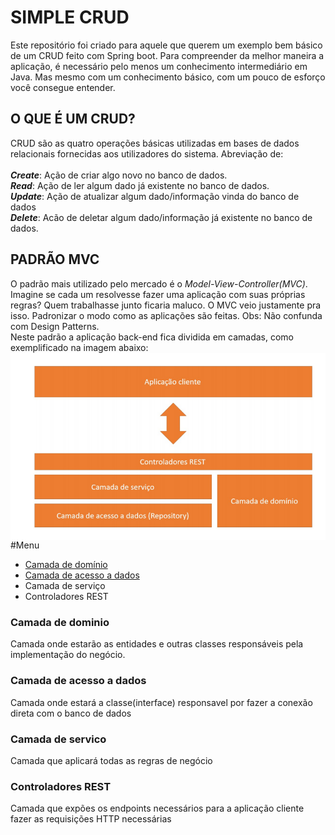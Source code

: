 # SIMPLE CRUD

Este repositório foi criado para aquele que querem um exemplo bem básico de um CRUD feito com Spring boot. Para compreender da melhor maneira a aplicação, é necessário pelo menos um conhecimento intermediário em Java. Mas mesmo com um conhecimento básico, com um pouco de esforço você consegue entender. </br>

## O QUE É UM CRUD?
CRUD são as quatro operações básicas utilizadas em bases de dados relacionais fornecidas aos utilizadores do sistema. Abreviação de: </br>  
*__Create__*: Ação de criar algo novo no banco de dados.
</br>
*__Read__*: Ação de ler algum dado já existente no banco de dados.
</br>
*__Update__*: Ação de atualizar algum dado/informação vinda do banco de dados 
</br>
*__Delete__*: Acão de deletar algum dado/informação já existente no banco de dados.
</br>

## PADRÃO MVC
O padrão mais utilizado pelo mercado é o *Model-View-Controller(MVC)*. </br>
Imagine se cada um resolvesse fazer uma aplicação com suas próprias regras? Quem trabalhasse junto ficaria maluco. O MVC veio justamente pra isso. Padronizar o modo
como as aplicações são feitas. Obs: Não confunda com Design Patterns.</br>
Neste padrão a aplicação back-end fica dividida em camadas, como exemplificado na imagem abaixo:
<img align="center" alt="Padrao MVC" src="doc/imgs/padrao_mvc.png?raw=true" />
#Menu
* [Camada de domínio](#camada-de-dominio)
* [Camada de acesso a dados](#camada-de-acesso-a-dados)
* Camada de serviço
* Controladores REST

### Camada de dominio 
Camada onde estarão as entidades e outras classes responsáveis pela implementação do negócio.

### Camada de acesso a dados 
Camada onde estará a classe(interface) responsavel por fazer a conexão direta com o banco de dados 

### Camada de servico 
Camada que aplicará todas as regras de negócio 

### Controladores REST
Camada que expões os endpoints necessários para a aplicação cliente fazer as requisições HTTP necessárias

